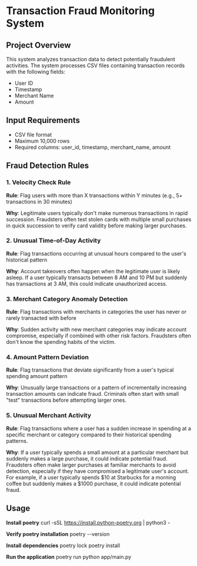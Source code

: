 # Transaction Fraud Monitoring System

## Project Overview
This system analyzes transaction data to detect potentially fraudulent activities. The system processes CSV files containing transaction records with the following fields:
- User ID
- Timestamp
- Merchant Name
- Amount

## Input Requirements
- CSV file format
- Maximum 10,000 rows
- Required columns: user_id, timestamp, merchant_name, amount

## Fraud Detection Rules

### 1. Velocity Check Rule
**Rule**: Flag users with more than X transactions within Y minutes (e.g., 5+ transactions in 30 minutes)

**Why**: Legitimate users typically don't make numerous transactions in rapid succession. Fraudsters often test stolen cards with multiple small purchases in quick succession to verify card validity before making larger purchases.

### 2. Unusual Time-of-Day Activity
**Rule**: Flag transactions occurring at unusual hours compared to the user's historical pattern

**Why**: Account takeovers often happen when the legitimate user is likely asleep. If a user typically transacts between 8 AM and 10 PM but suddenly has transactions at 3 AM, this could indicate unauthorized access.

### 3. Merchant Category Anomaly Detection
**Rule**: Flag transactions with merchants in categories the user has never or rarely transacted with before

**Why**: Sudden activity with new merchant categories may indicate account compromise, especially if combined with other risk factors. Fraudsters often don't know the spending habits of the victim.

### 4. Amount Pattern Deviation
**Rule**: Flag transactions that deviate significantly from a user's typical spending amount pattern

**Why**: Unusually large transactions or a pattern of incrementally increasing transaction amounts can indicate fraud. Criminals often start with small "test" transactions before attempting larger ones.

### 5. Unusual Merchant Activity
**Rule**: Flag transactions where a user has a sudden increase in spending at a specific merchant or category compared to their historical spending patterns.

**Why**: If a user typically spends a small amount at a particular merchant but suddenly makes a large purchase, it could indicate potential fraud. Fraudsters often make larger purchases at familiar merchants to avoid detection, especially if they have compromised a legitimate user's account. For example, if a user typically spends $10 at Starbucks for a morning coffee but suddenly makes a $1000 purchase, it could indicate potential fraud.


## Usage
**Install poetry**
curl -sSL https://install.python-poetry.org | python3 -

**Verify poetry installation**
poetry --version

**Install dependencies**
poetry lock
poetry install

**Run the application**
poetry run python app/main.py




